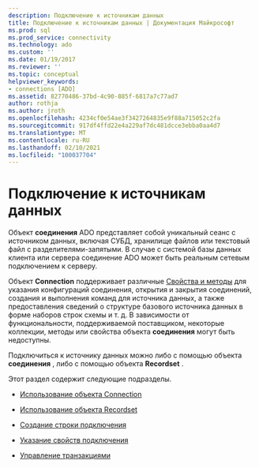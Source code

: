 ```yaml
---
description: Подключение к источникам данных
title: Подключение к источникам данных | Документация Майкрософт
ms.prod: sql
ms.prod_service: connectivity
ms.technology: ado
ms.custom: ''
ms.date: 01/19/2017
ms.reviewer: ''
ms.topic: conceptual
helpviewer_keywords:
- connections [ADO]
ms.assetid: 82770486-37bd-4c90-885f-6817a7c77ad7
author: rothja
ms.author: jroth
ms.openlocfilehash: 4234cf0e54ae3f3427264835e9f88a715052c2fa
ms.sourcegitcommit: 917df4ffd22e4a229af7dc481dcce3ebba0aa4d7
ms.translationtype: MT
ms.contentlocale: ru-RU
ms.lasthandoff: 02/10/2021
ms.locfileid: "100037704"
---
```

# <a name="connecting-to-data-sources"></a>Подключение к источникам данных
Объект **соединения** ADO представляет собой уникальный сеанс с источником данных, включая СУБД, хранилище файлов или текстовый файл с разделителями-запятыми. В случае с системой базы данных клиента или сервера соединение ADO может быть реальным сетевым подключением к серверу.  
  
 Объект **Connection** поддерживает различные [Свойства и методы](../../reference/ado-api/connection-object-properties-methods-and-events.md) для указания конфигураций соединения, открытия и закрытия соединений, создания и выполнения команд для источника данных, а также предоставления сведений о структуре базового источника данных в форме наборов строк схемы и т. д. В зависимости от функциональности, поддерживаемой поставщиком, некоторые коллекции, методы или свойства объекта **соединения** могут быть недоступны.  
  
 Подключиться к источнику данных можно либо с помощью объекта **соединения** , либо с помощью объекта **Recordset** .  
  
 Этот раздел содержит следующие подразделы.  
  
-   [Использование объекта Connection](./using-a-connection-object.md)  
  
-   [Использование объекта Recordset](./using-a-recordset-object.md)  
  
-   [Создание строки подключения](./creating-a-connection-string.md)  
  
-   [Указание свойств подключения](./specifying-connection-properties.md)  
  
-   [Управление транзакциями](./controlling-transactions-ado.md)